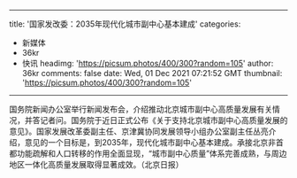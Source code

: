 
---
title: '国家发改委：2035年现代化城市副中心基本建成'
categories: 
 - 新媒体
 - 36kr
 - 快讯
headimg: 'https://picsum.photos/400/300?random=105'
author: 36kr
comments: false
date: Wed, 01 Dec 2021 07:21:52 GMT
thumbnail: 'https://picsum.photos/400/300?random=105'
---

<div>   
国务院新闻办公室举行新闻发布会，介绍推动北京城市副中心高质量发展有关情况，并答记者问。国务院于近日正式公布《关于支持北京城市副中心高质量发展的意见》。国家发展改革委副主任、京津冀协同发展领导小组办公室副主任丛亮介绍，意见的一个目标是，到2035年，现代化城市副中心基本建成。承接北京非首都功能疏解和人口转移的作用全面显现，“城市副中心质量”体系完善成熟，与周边地区一体化高质量发展取得显著成效。（北京日报）  
</div>
            